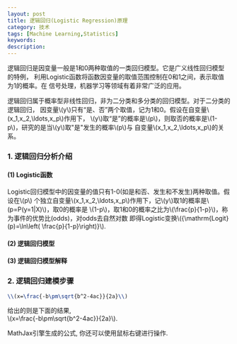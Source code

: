 ```yaml
---
layout: post
title: 逻辑回归(Logistic Regression)原理
category: 技术
tags: [Machine Learning,Statistics]
keywords: 
description: 
---
```




逻辑回归是因变量一般是1和0两种取值的一类回归模型。它是广义线性回归模型的特例，
利用Logistic函数将函数因变量的取值范围控制在0和1之间，表示取值为1的概率。在
信号处理，机器学习等领域有着非常广泛的应用。  

<script type="text/javascript" src="http://cdn.mathjax.org/mathjax/latest/MathJax.js?config=default"></script>

逻辑回归属于概率型非线性回归，非为二分类和多分类的回归模型。对于二分类的逻辑回归，
因变量\\(y\\)只有“是、否”两个取值，记为1和0。假设在自变量\\(x_1,x_2,\ldots,x_p\\)作用下，
\\(y\\)取“是”的概率是\\(p\\)，则取否的概率是\\(1-p\\)，研究的是当\\(y\\)取"是"发生的概率\\(p\\)与
自变量\\(x_1,x_2,\ldots,x_p\\)的关系。


### 1. 逻辑回归分析介绍  

#### (1) Logistic函数  

Logistic回归模型中的因变量的值只有1-0(如是和否、发生和不发生)两种取值。假设在\\(p\\)
个独立自变量\\(x_1,x_2,\ldots,x_p\\)作用下，记\\(y\\)取1的概率是\\(p=P(y=1|X)\\)，取0的概率是
\\(1-p\\)，取1和0的概率之比为\\(\frac{p}{1-p}\\)，称为事件的优势比(odds)，对odds去自然对数
即得Logistic变换\\({\mathrm{Logit}(p)=\ln\left( \frac{p}{1-p}\right)}\\).  







#### (2) 逻辑回归模型




#### (3) 逻辑回归模型解释




### 2. 逻辑回归建模步骤


```tex
\\(x=\frac{-b\pm\sqrt{b^2-4ac}}{2a}\\)
```  
给出的则是下面的结果,  
\\(x=\frac{-b\pm\sqrt{b^2-4ac}}{2a}\\).  

MathJax引擎生成的公式, 你还可以使用鼠标右键进行操作. 
